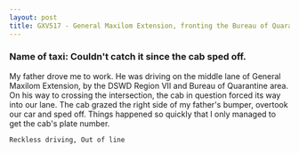 ```yaml
---
layout: post
title: GXV517 - General Maxilom Extension, fronting the Bureau of Quarantine
---
```


### Name of taxi: Couldn't catch it since the cab sped off.

My father drove me to work. He was driving on the middle lane of General Maxilom Extension, by the DSWD Region VII and Bureau of Quarantine area. On his way to crossing the intersection, the cab in question forced its way into our lane. The cab grazed the right side of my father's bumper, overtook our car and sped off. Things happened so quickly that I only managed to get the cab's plate number.

```Reckless driving, Out of line```
